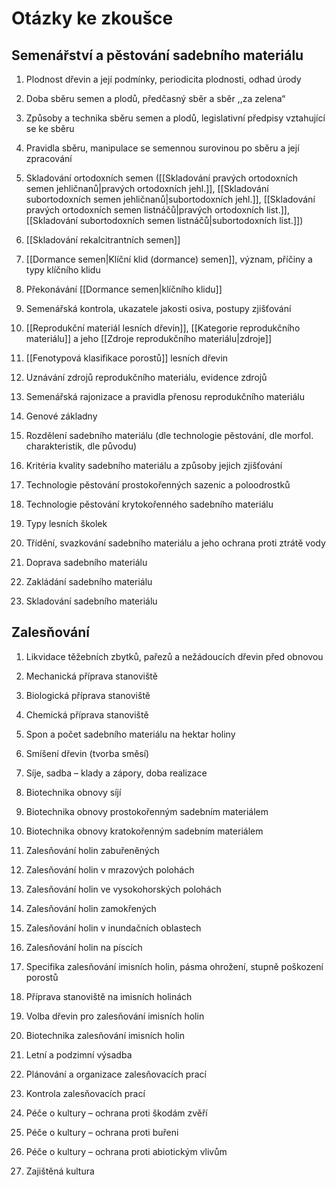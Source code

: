 # Otázky ke zkoušce

## Semenářství a pěstování sadebního materiálu
      
1. Plodnost dřevin a její podmínky, periodicita plodnosti, odhad úrody

2. Doba sběru semen a plodů, předčasný sběr a sběr ,,za zelena“

3. Způsoby a technika sběru semen a plodů, legislativní předpisy vztahující se ke sběru

4. Pravidla sběru, manipulace se semennou surovinou po sběru a její zpracování

5. Skladování ortodoxních semen ([[Skladování pravých ortodoxních semen jehličnanů|pravých ortodoxních jehl.]], [[Skladování subortodoxních semen jehličnanů|subortodoxních jehl.]], [[Skladování pravých ortodoxních semen listnáčů|pravých ortodoxních list.]], [[Skladování subortodoxních semen listnáčů|subortodoxních list.]])

6. [[Skladování rekalcitrantních semen]]

7. [[Dormance semen|Klíční klid (dormance) semen]], význam, příčiny a typy klíčního klidu

8. Překonávání [[Dormance semen|klíčního klidu]]

9. Semenářská kontrola, ukazatele jakosti osiva, postupy zjišťování

10. [[Reprodukční materiál lesních dřevin]], [[Kategorie reprodukčního materiálu]] a jeho [[Zdroje reprodukčního materiálu|zdroje]]

11. [[Fenotypová klasifikace porostů]] lesních dřevin

12. Uznávání zdrojů reprodukčního materiálu, evidence zdrojů

13. Semenářská rajonizace a pravidla přenosu reprodukčního materiálu

14. Genové základny

15. Rozdělení sadebního materiálu (dle technologie pěstování, dle morfol. charakteristik, dle původu)

16. Kritéria kvality sadebního materiálu a způsoby jejich zjišťování

17. Technologie pěstování prostokořenných sazenic a poloodrostků

18. Technologie pěstování krytokořenného sadebního materiálu

19. Typy lesních školek

20. Třídění, svazkování sadebního materiálu a jeho ochrana proti ztrátě vody

21. Doprava sadebního materiálu

22. Zakládání sadebního materiálu

23. Skladování sadebního materiálu

## Zalesňování
      
1. Likvidace těžebních zbytků, pařezů a nežádoucích dřevin před obnovou

2. Mechanická příprava stanoviště

3. Biologická příprava stanoviště

4. Chemická příprava stanoviště

5. Spon a počet sadebního materiálu na hektar holiny

6. Smíšení dřevin (tvorba směsí)

7. Síje, sadba – klady a zápory, doba realizace

8. Biotechnika obnovy síjí

9. Biotechnika obnovy prostokořenným sadebním materiálem

10. Biotechnika obnovy kratokořenným sadebním materiálem

11. Zalesňování holin zabuřeněných

12. Zalesňování holin v mrazových polohách

13. Zalesňování holin ve vysokohorských polohách

14. Zalesňování holin zamokřených

15. Zalesňování holin v inundačních oblastech

16. Zalesňování holin na píscích

17. Specifika zalesňování imisních holin, pásma ohrožení, stupně poškození porostů

18. Příprava stanoviště na imisních holinách

19. Volba dřevin pro zalesňování imisních holin

20. Biotechnika zalesňování imisních holin

21. Letní a podzimní výsadba

22. Plánování a organizace zalesňovacích prací

23. Kontrola zalesňovacích prací

24. Péče o kultury – ochrana proti škodám zvěří

25. Péče o kultury – ochrana proti buřeni

26. Péče o kultury – ochrana proti abiotickým vlivům

27. Zajištěná kultura